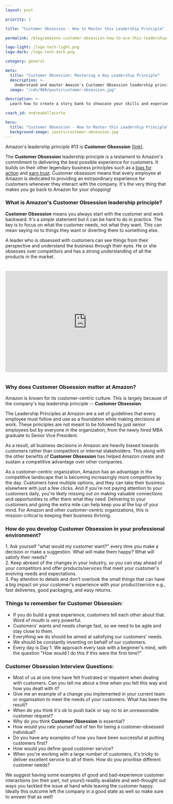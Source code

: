 ```yaml
---
layout: post

priority: 1

title: "Customer Obsession - How to Master this Leadership Principle"

permalink: /blog/amazons-customer-obsession-how-to-ace-this-leadership-principle/

logo-light: /logo-tech-light.png
logo-dark: /logo-tech-dark.png

category: general

meta:
  title: "Customer Obsession: Mastering a Key Leadership Principle"
  description: >-
    Understand and master Amazon's Customer Obsession leadership principle. Learn how to apply it in your professional environment and ace your tech job interview.
  image: "/cdn/960/posts/customer-obsession.jpg"

description: >-
  Learn how to create a story bank to showcase your skills and experiences during your tech job interview. Follow our step-by-step guide to craft effective stories and ace your interview.

coach_id: andreadellacorte

hero:
  title: "Customer Obsession - How to Master this Leadership Principle"
  background-image: /posts/customer-obsession.jpg
---
```


Amazon's leadership principle #13 is **Customer Obsession** [[link](https://www.amazon.jobs/en/principles)].

The **Customer Obsession** leadership principle is a testament to Amazon's commitment to delivering the best possible experience for customers. It builds on their other legendary business principles such as a [bias for action](/blog/amazons-bias-for-action-how-to-ace-this-leadership-principle/) and [earn trust](/blog/amazons-earn-trust-how-to-ace-this-leadership-principle/). Customer obsession means that every employee at Amazon is dedicated to providing an extraordinary experience for customers whenever they interact with the company. It's the very thing that makes you go back to Amazon for your shopping!

### What is Amazon's Customer Obsession leadership principle?

**Customer Obsession** means you always start with the customer and work backward. It's a simple statement but it can be hard to do in practice. The key is to focus on what the customer needs, not what they want. This can mean saying no to things they want or diverting them to something else.

A leader who is obsessed with customers can see things from their perspective and understand the business through their eyes. He or she obsesses over competitors and has a strong understanding of all the products in the market.

<div style="display: flex; justify-content: center; margin-top: 36px; margin-bottom: 36px;">
<iframe width="560" height="315" src="https://www.youtube.com/embed/ADUfddD6Ivs?si=8AC_vlAuaVrhOQbo" title="YouTube video player" frameborder="0" allow="accelerometer; autoplay; clipboard-write; encrypted-media; gyroscope; picture-in-picture; web-share" referrerpolicy="strict-origin-when-cross-origin" allowfullscreen></iframe>
</div>

### Why does Customer Obsession matter at Amazon?

Amazon is known for its customer-centric culture. This is largely because of the company's top leadership principle -- **Customer Obsession**.

The Leadership Principles at Amazon are a set of guidelines that every employee must follow and use as a foundation while making decisions at work. These principles are not meant to be followed by just senior employees but by everyone in the organization, from the newly hired MBA graduate to Senior Vice President.

As a result, all business decisions in Amazon are heavily biased towards customers rather than competitors or internal stakeholders. This along with the other benefits of **Customer Obsession** has helped Amazon create and sustain a competitive advantage over other companies.

As a customer-centric organization, Amazon has an advantage in the competitive landscape that is becoming increasingly more competitive by the day. Customers have multiple options, and they can take their business elsewhere with just a few clicks. And if you're not paying attention to your customers daily, you're likely missing out on making valuable connections and opportunities to offer them what they need. Delivering to your customers and going the extra mile can help keep you at the top of your mind. For Amazon and other customer-centric organizations, this is mission-critical to keeping their business thriving.

### How do you develop Customer Obsession in your professional environment?

1\. Ask yourself "what would my customer want?" every time you make a decision or make a suggestion. What will make them happy? What will satisfy their needs?\
2\. Keep abreast of the changes in your industry, so you can stay ahead of your competitors and offer products/services that meet your customer's evolving needs and expectations.\
3\. Pay attention to details and don't overlook the small things that can have a big impact on your customer's experience with your product/service e.g., fast deliveries, good packaging, and easy returns.

### Things to remember for Customer Obsession:

- If you do build a great experience, customers tell each other about that. Word of mouth is very powerful.
- Customers' wants and needs change fast, so we need to be agile and stay close to them.
- Everything we do should be aimed at satisfying our customers' needs.
- We should be constantly inventing on behalf of our customers.
- Every day is Day 1. We approach every task with a beginner's mind, with the question "How would I do this if this were the first time?"

### Customer Obsession Interview Questions:

- Most of us at one time have felt frustrated or impatient when dealing with customers. Can you tell me about a time when you felt this way and how you dealt with it?
- Give me an example of a change you implemented in your current team or organisation to meet the needs of your customers. What has been the result?
- When do you think it's ok to push back or say no to an unreasonable customer request?
- Why do you think **Customer Obsession** is essential?
- How would you rate yourself out of ten for being a customer-obsessed individual?
- Do you have any examples of how you have been successful at putting customers first?
- How would you define good customer service?
- When you're working with a large number of customers, it's tricky to deliver excellent service to all of them. How do you prioritise different customer needs?

We suggest having some examples of good and bad-experience customer interactions (on their part, not yours!) readily available and well-thought out ways you tackled the issue at hand while leaving the customer happy. Ideally this outcome left the company in a good state as well so make sure to answer that as well!
